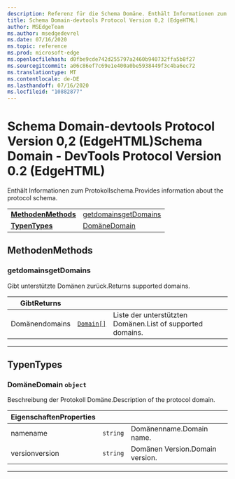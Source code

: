 ```yaml
---
description: Referenz für die Schema Domäne. Enthält Informationen zum Protokollschema.
title: Schema Domain-devtools Protocol Version 0,2 (EdgeHTML)
author: MSEdgeTeam
ms.author: msedgedevrel
ms.date: 07/16/2020
ms.topic: reference
ms.prod: microsoft-edge
ms.openlocfilehash: d0fbe9cde742d255797a2460b940732ffa5b8f27
ms.sourcegitcommit: a06c86ef7c69e1e400a0be5938449f3c4ba6ec72
ms.translationtype: MT
ms.contentlocale: de-DE
ms.lasthandoff: 07/16/2020
ms.locfileid: "10882877"
---
```

# <span data-ttu-id="8fd9f-104">Schema Domain-devtools Protocol Version 0,2 (EdgeHTML)</span><span class="sxs-lookup"><span data-stu-id="8fd9f-104">Schema Domain - DevTools Protocol Version 0.2 (EdgeHTML)</span></span>  

<span data-ttu-id="8fd9f-105">Enthält Informationen zum Protokollschema.</span><span class="sxs-lookup"><span data-stu-id="8fd9f-105">Provides information about the protocol schema.</span></span>

| | |
|-|-|
| [**<span data-ttu-id="8fd9f-106">Methoden</span><span class="sxs-lookup"><span data-stu-id="8fd9f-106">Methods</span></span>**](#methods) | [<span data-ttu-id="8fd9f-107">getdomains</span><span class="sxs-lookup"><span data-stu-id="8fd9f-107">getDomains</span></span>](#getdomains) |
| [**<span data-ttu-id="8fd9f-108">Typen</span><span class="sxs-lookup"><span data-stu-id="8fd9f-108">Types</span></span>**](#types) | [<span data-ttu-id="8fd9f-109">Domäne</span><span class="sxs-lookup"><span data-stu-id="8fd9f-109">Domain</span></span>](#domain) |
## <span data-ttu-id="8fd9f-110">Methoden</span><span class="sxs-lookup"><span data-stu-id="8fd9f-110">Methods</span></span>

### <span data-ttu-id="8fd9f-111">getdomains</span><span class="sxs-lookup"><span data-stu-id="8fd9f-111">getDomains</span></span>
<span data-ttu-id="8fd9f-112">Gibt unterstützte Domänen zurück.</span><span class="sxs-lookup"><span data-stu-id="8fd9f-112">Returns supported domains.</span></span>

<table>
    <thead>
        <tr>
            <th><span data-ttu-id="8fd9f-113">Gibt</span><span class="sxs-lookup"><span data-stu-id="8fd9f-113">Returns</span></span></th>
            <th></th>
            <th></th>
        </tr>
    </thead>
    <tbody>
        <tr>
            <td><span data-ttu-id="8fd9f-114">Domänen</span><span class="sxs-lookup"><span data-stu-id="8fd9f-114">domains</span></span></td>
            <td><a href="#domain"><code class="flyout">Domain[]</code></a></td>
            <td><span data-ttu-id="8fd9f-115">Liste der unterstützten Domänen.</span><span class="sxs-lookup"><span data-stu-id="8fd9f-115">List of supported domains.</span></span></td>
        </tr>
    </tbody>
</table>
</p>

---

## <span data-ttu-id="8fd9f-116">Typen</span><span class="sxs-lookup"><span data-stu-id="8fd9f-116">Types</span></span>

### <a name="domain"></a> <span data-ttu-id="8fd9f-117">Domäne</span><span class="sxs-lookup"><span data-stu-id="8fd9f-117">Domain</span></span> `object`

<span data-ttu-id="8fd9f-118">Beschreibung der Protokoll Domäne.</span><span class="sxs-lookup"><span data-stu-id="8fd9f-118">Description of the protocol domain.</span></span>

<table>
    <thead>
        <tr>
            <th><span data-ttu-id="8fd9f-119">Eigenschaften</span><span class="sxs-lookup"><span data-stu-id="8fd9f-119">Properties</span></span></th>
            <th></th>
            <th></th>
        </tr>
    </thead>
    <tbody>
        <tr>
            <td><span data-ttu-id="8fd9f-120">name</span><span class="sxs-lookup"><span data-stu-id="8fd9f-120">name</span></span></td>
            <td><code class="flyout">string</code></td>
            <td><span data-ttu-id="8fd9f-121">Domänenname.</span><span class="sxs-lookup"><span data-stu-id="8fd9f-121">Domain name.</span></span></td>
        </tr>
        <tr>
            <td><span data-ttu-id="8fd9f-122">version</span><span class="sxs-lookup"><span data-stu-id="8fd9f-122">version</span></span></td>
            <td><code class="flyout">string</code></td>
            <td><span data-ttu-id="8fd9f-123">Domänen Version.</span><span class="sxs-lookup"><span data-stu-id="8fd9f-123">Domain version.</span></span></td>
        </tr>
    </tbody>
</table>
</p>

---
